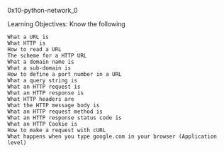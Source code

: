 0x10-python-network_0

Learning Objectives: Know the following
	
	What a URL is
	What HTTP is
	How to read a URL
	The scheme for a HTTP URL
	What a domain name is
	What a sub-domain is
	How to define a port number in a URL
	What a query string is
	What an HTTP request is
	What an HTTP response is
	What HTTP headers are
	What the HTTP message body is
	What an HTTP request method is
	What an HTTP response status code is
	What an HTTP Cookie is
	How to make a request with cURL
	What happens when you type google.com in your browser (Application level)
